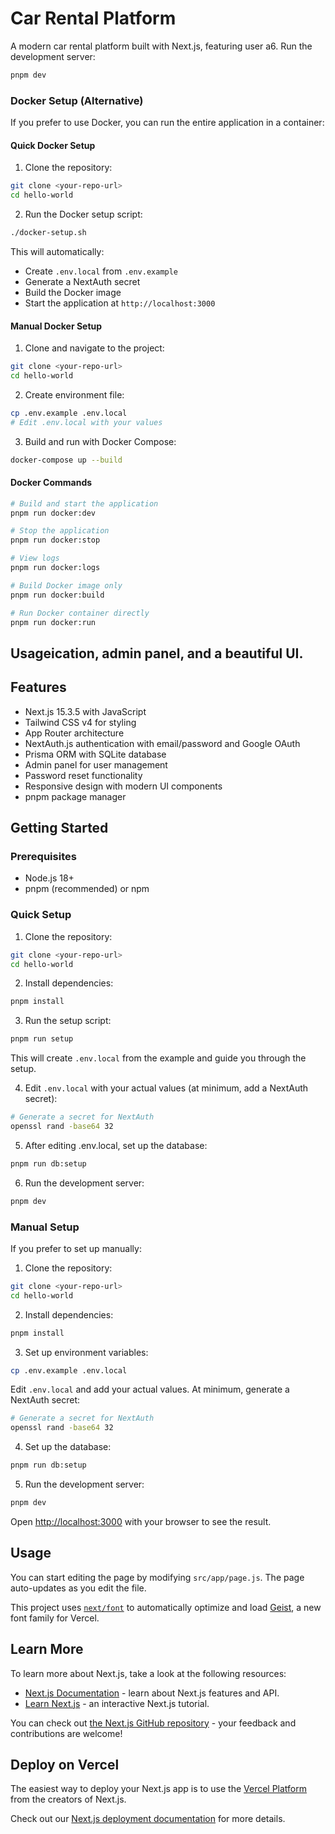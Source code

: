# Car Rental Platform

A modern car rental platform built with Next.js, featuring user a6. Run the development server:
```bash
pnpm dev
```

### Docker Setup (Alternative)

If you prefer to use Docker, you can run the entire application in a container:

#### Quick Docker Setup

1. Clone the repository:
```bash
git clone <your-repo-url>
cd hello-world
```

2. Run the Docker setup script:
```bash
./docker-setup.sh
```

This will automatically:
- Create `.env.local` from `.env.example`
- Generate a NextAuth secret
- Build the Docker image
- Start the application at `http://localhost:3000`

#### Manual Docker Setup

1. Clone and navigate to the project:
```bash
git clone <your-repo-url>
cd hello-world
```

2. Create environment file:
```bash
cp .env.example .env.local
# Edit .env.local with your values
```

3. Build and run with Docker Compose:
```bash
docker-compose up --build
```

#### Docker Commands

```bash
# Build and start the application
pnpm run docker:dev

# Stop the application
pnpm run docker:stop

# View logs
pnpm run docker:logs

# Build Docker image only
pnpm run docker:build

# Run Docker container directly
pnpm run docker:run
```

## Usageication, admin panel, and a beautiful UI.

## Features

- Next.js 15.3.5 with JavaScript
- Tailwind CSS v4 for styling
- App Router architecture
- NextAuth.js authentication with email/password and Google OAuth
- Prisma ORM with SQLite database
- Admin panel for user management
- Password reset functionality
- Responsive design with modern UI components
- pnpm package manager

## Getting Started

### Prerequisites

- Node.js 18+ 
- pnpm (recommended) or npm

### Quick Setup

1. Clone the repository:
```bash
git clone <your-repo-url>
cd hello-world
```

2. Install dependencies:
```bash
pnpm install
```

3. Run the setup script:
```bash
pnpm run setup
```
This will create `.env.local` from the example and guide you through the setup.

4. Edit `.env.local` with your actual values (at minimum, add a NextAuth secret):
```bash
# Generate a secret for NextAuth
openssl rand -base64 32
```

5. After editing .env.local, set up the database:
```bash
pnpm run db:setup
```

6. Run the development server:
```bash
pnpm dev
```

### Manual Setup

If you prefer to set up manually:

1. Clone the repository:
```bash
git clone <your-repo-url>
cd hello-world
```

2. Install dependencies:
```bash
pnpm install
```

3. Set up environment variables:
```bash
cp .env.example .env.local
```
Edit `.env.local` and add your actual values. At minimum, generate a NextAuth secret:
```bash
# Generate a secret for NextAuth
openssl rand -base64 32
```

4. Set up the database:
```bash
pnpm run db:setup
```

5. Run the development server:
```bash
pnpm dev
```

Open [http://localhost:3000](http://localhost:3000) with your browser to see the result.

## Usage

You can start editing the page by modifying `src/app/page.js`. The page auto-updates as you edit the file.

This project uses [`next/font`](https://nextjs.org/docs/app/building-your-application/optimizing/fonts) to automatically optimize and load [Geist](https://vercel.com/font), a new font family for Vercel.

## Learn More

To learn more about Next.js, take a look at the following resources:

- [Next.js Documentation](https://nextjs.org/docs) - learn about Next.js features and API.
- [Learn Next.js](https://nextjs.org/learn) - an interactive Next.js tutorial.

You can check out [the Next.js GitHub repository](https://github.com/vercel/next.js) - your feedback and contributions are welcome!

## Deploy on Vercel

The easiest way to deploy your Next.js app is to use the [Vercel Platform](https://vercel.com/new?utm_medium=default-template&filter=next.js&utm_source=create-next-app&utm_campaign=create-next-app-readme) from the creators of Next.js.

Check out our [Next.js deployment documentation](https://nextjs.org/docs/app/building-your-application/deploying) for more details.

